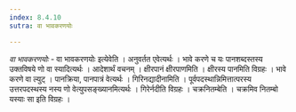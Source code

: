 ```yaml
---
index: 8.4.10
sutra: वा भावकरणयोः

---
```

_वा भावकरणयोः_ - वा भावकरणयोः इत्येवेति । अनुवर्तत एवेत्यर्थः । भावे करणे च यः पानशब्दस्तस्य उक्तविषये णो वा स्यादित्यर्थः । आदेशार्थं वचनम् । क्षीरपानं क्षीरपाणमिति । क्षीरस्य पानमिति विग्रहः । भावे करणे वा ल्युट् । पानक्रिया, पानपात्रं वेत्यर्थः । गिरिनद्यादीनामिति । पूर्वपदस्थान्निमित्तात्परस्य उत्तरपदस्थस्य नस्य णो वेत्युपसङ्ख्यानमित्यर्थः । गिरेर्नदीति विग्रहः । चक्रनितम्बेति । चक्रमिव नितम्बो यस्याः सा इति विग्रहः । 